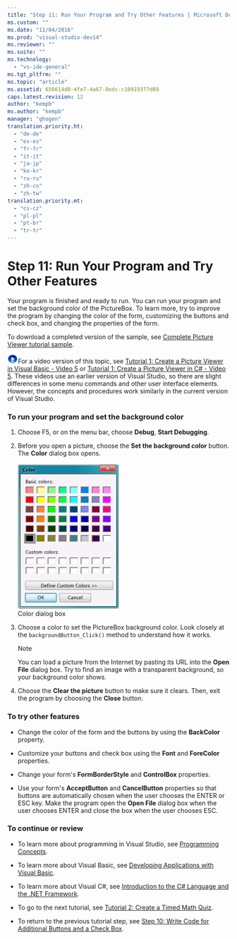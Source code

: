 ```yaml
---
title: "Step 11: Run Your Program and Try Other Features | Microsoft Docs"
ms.custom: ""
ms.date: "11/04/2016"
ms.prod: "visual-studio-dev14"
ms.reviewer: ""
ms.suite: ""
ms.technology: 
  - "vs-ide-general"
ms.tgt_pltfrm: ""
ms.topic: "article"
ms.assetid: 656614d0-4fe7-4a67-8edc-c10919377d09
caps.latest.revision: 12
author: "kempb"
ms.author: "kempb"
manager: "ghogen"
translation.priority.ht: 
  - "de-de"
  - "es-es"
  - "fr-fr"
  - "it-it"
  - "ja-jp"
  - "ko-kr"
  - "ru-ru"
  - "zh-cn"
  - "zh-tw"
translation.priority.mt: 
  - "cs-cz"
  - "pl-pl"
  - "pt-br"
  - "tr-tr"
---
```

# Step 11: Run Your Program and Try Other Features
Your program is finished and ready to run. You can run your program and set the background color of the PictureBox. To learn more, try to improve the program by changing the color of the form, customizing the buttons and check box, and changing the properties of the form.  
  
 To download a completed version of the sample, see [Complete Picture Viewer tutorial sample](http://code.msdn.microsoft.com/Complete-Picture-Viewer-7d91d3a8).  
  
 ![link to video](../data-tools/media/playvideo.gif "PlayVideo")For a video version of this topic, see [Tutorial 1: Create a Picture Viewer in Visual Basic - Video 5](http://go.microsoft.com/fwlink/?LinkId=205216) or [Tutorial 1: Create a Picture Viewer in C# - Video 5](http://go.microsoft.com/fwlink/?LinkId=205206). These videos use an earlier version of Visual Studio, so there are slight differences in some menu commands and other user interface elements. However, the concepts and procedures work similarly in the current version of Visual Studio.  
  
### To run your program and set the background color  
  
1.  Choose F5, or on the menu bar, choose **Debug**, **Start Debugging**.  
  
2.  Before you open a picture, choose the **Set the background color** button. The **Color** dialog box opens.  
  
     ![Color dialog box](../ide/media/express_colordialog.png "Express_ColorDialog")  
Color dialog box  
  
3.  Choose a color to set the PictureBox background color. Look closely at the `backgroundButton_Click()` method to understand how it works.  
  
    > [!NOTE]
    >  You can load a picture from the Internet by pasting its URL into the **Open File** dialog box. Try to find an image with a transparent background, so your background color shows.  
  
4.  Choose the **Clear the picture** button to make sure it clears. Then, exit the program by choosing the **Close** button.  
  
### To try other features  
  
-   Change the color of the form and the buttons by using the **BackColor** property.  
  
-   Customize your buttons and check box using the **Font** and **ForeColor** properties.  
  
-   Change your form's **FormBorderStyle** and **ControlBox** properties.  
  
-   Use your form's **AcceptButton** and **CancelButton** properties so that buttons are automatically chosen when the user chooses the ENTER or ESC key. Make the program open the **Open File** dialog box when the user chooses ENTER and close the box when the user chooses ESC.  
  
### To continue or review  
  
-   To learn more about programming in Visual Studio, see [Programming Concepts](http://msdn.microsoft.com/en-us/Library/65c12cca-af4f-4017-886e-2dbc00a189d6).  
  
-   To learn more about Visual Basic, see [Developing Applications with Visual Basic](/dotnet/visual-basic/developing-apps/index).  
  
-   To learn more about Visual C#, see [Introduction to the C# Language and the .NET Framework](/dotnet/csharp/getting-started/introduction-to-the-csharp-language-and-the-net-framework).  
  
-   To go to the next tutorial, see [Tutorial 2: Create a Timed Math Quiz](../ide/tutorial-2-create-a-timed-math-quiz.md).  
  
-   To return to the previous tutorial step, see [Step 10: Write Code for Additional Buttons and a Check Box](../ide/step-10-write-code-for-additional-buttons-and-a-check-box.md).